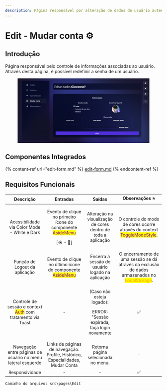 ```yaml
---
description: Página responsável por alteração de dados do usuário autenticado.
---
```


# Edit - Mudar conta ⚙

## Introdução

Página responsável pelo controle de informações associadas ao usuário. Através desta página, é possível redefinir a senha de um usuário.

<figure><img src="../../.gitbook/assets/image (5).png" alt=""><figcaption></figcaption></figure>

## Componentes Integrados

{% content-ref url="edit-form.md" %}
[edit-form.md](edit-form.md)
{% endcontent-ref %}

## Requisitos Funcionais

|                                           Descrição                                           |                                                       Entradas                                                      |                                         Saídas                                        |                                                          Observações ⭐                                                          |
| :-------------------------------------------------------------------------------------------: | :-----------------------------------------------------------------------------------------------------------------: | :-----------------------------------------------------------------------------------: | :-----------------------------------------------------------------------------------------------------------------------------: |
|                          Acessibilidade via Color Mode - White e Dark                         | <p>Evento de clique no primeiro ícone do componente <mark style="color:purple;">AsideMenu</mark></p><p>[☀ - 🌙]</p> |             Alteração na visualização de cores dentro de toda a aplicação             |            O controle do modo de cores ocorre através do context <mark style="color:purple;">ToggleModeStyle</mark>.            |
|                                 Função de Logout da aplicação                                 |             Evento de clique no último ícone do componente <mark style="color:purple;">AsideMenu</mark>             |                    Encerra a sessão do usuário logado na aplicação                    | O encerramento de uma sessão se dá através da exclusão de dados armazenados no <mark style="color:orange;">LocalStorage</mark>. |
| Controle de sessão e context <mark style="color:purple;">Auth</mark> com tratamento via Toast |                                                          -                                                          | <p>(Caso não esteja logado): </p><p>ERROR: "Sessão expirada, faça login novamente</p> |                                                                ✅                                                                |
|                  Navegação entre páginas de usuário no menu lateral esquerdo                  |                    Links de páginas de navegação: Profile, Histórico, Especialidades, Mudar Conta                   |                          Retorna página selecionada no menu.                          |                                                                -                                                                |
|                                        Responsividade                                         |                                                          -                                                          |                                           -                                           |                                                                ✅                                                                |

```
Caminho do arquivo: src\pages\Edit
```
